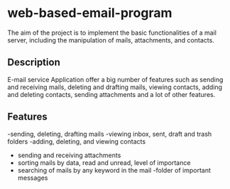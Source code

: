# web-based-email-program
The aim of the project is to implement the basic functionalities of a mail server, including the manipulation of mails, attachments, and contacts.
## Description
E-mail service Application offer a big number of features such as sending and receiving mails, deleting 
and drafting mails, viewing contacts, adding and deleting contacts, sending attachments 
and a lot of other features.
## Features
  -sending, deleting, drafting mails
  -viewing inbox, sent, draft and trash folders
  -adding, deleting, and viewing contacts
  - sending and receiving attachments
  - sorting mails by data, read and unread, level of importance
  - searching of mails by any keyword in the mail
  -folder of important messages
